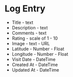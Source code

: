 # Log Entry

* Title - text
* Description - text
* Comments - text
* Rating - scale of 1 - 10
* Image - text - URL
* Latitude - Number - Float
* Longitude - Number - Float
* Visit Date - DateTime
* Created At - DateTime
* Updated At - DateTime
